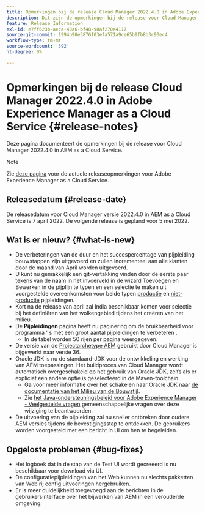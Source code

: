 ```yaml
---
title: Opmerkingen bij de release Cloud Manager 2022.4.0 in Adobe Experience Manager as a Cloud Service
description: Dit zijn de opmerkingen bij de release voor Cloud Manager 2022.4.0 in AEM as a Cloud Service.
feature: Release Information
exl-id: e7ff623b-aeca-40a6-bf48-98af270a4117
source-git-commit: 1994b90e3876f03efa571a9ce65b9fb8b3c90ec4
workflow-type: tm+mt
source-wordcount: '392'
ht-degree: 0%

---
```


# Opmerkingen bij de release Cloud Manager 2022.4.0 in Adobe Experience Manager as a Cloud Service {#release-notes}

Deze pagina documenteert de opmerkingen bij de release voor Cloud Manager 2022.4.0 in AEM as a Cloud Service.

>[!NOTE]
>
>Zie [deze pagina](/help/release-notes/release-notes-cloud/release-notes-current.md) voor de actuele releaseopmerkingen voor Adobe Experience Manager as a Cloud Service.

## Releasedatum {#release-date}

De releasedatum voor Cloud Manager versie 2022.4.0 in AEM as a Cloud Service is 7 april 2022. De volgende release is gepland voor 5 mei 2022.

## Wat is er nieuw? {#what-is-new}

* De verbeteringen van de duur en het succespercentage van pijpleiding bouwstappen zijn uitgevoerd en zullen incrementeel aan alle klanten door de maand van April worden uitgevoerd.
* U kunt nu gemakkelijk een git-vertakking vinden door de eerste paar tekens van de naam in het invoerveld in de wizard Toevoegen en Bewerken in de pijplijn te typen en een selectie te maken uit voorgestelde overeenkomsten voor beide typen [productie](/help/implementing/cloud-manager/configuring-pipelines/configuring-production-pipelines.md) en [niet-productie](/help/implementing/cloud-manager/configuring-pipelines/configuring-non-production-pipelines.md) pijpleidingen.
* Kort na de release van april zal India beschikbaar komen voor selectie bij het definiëren van het wolkengebied tijdens het creëren van het milieu.
* De **Pijpleidingen** pagina heeft nu paginering om de bruikbaarheid voor programma &#39; s met een groot aantal pijpleidingen te verbeteren .
   * In de tabel worden 50 rijen per pagina weergegeven.
* De versie van de [Projectarchetype AEM](https://experienceleague.adobe.com/docs/experience-manager-core-components/using/developing/archetype/overview.html) gebruikt door Cloud Manager is bijgewerkt naar versie 36.
* Oracle JDK is nu de standaard-JDK voor de ontwikkeling en werking van AEM toepassingen. Het buildproces van Cloud Manager wordt automatisch overgeschakeld op het gebruik van Oracle JDK, zelfs als er expliciet een andere optie is geselecteerd in de Maven-toolchain.
   * Ga voor meer informatie over het schakelen naar Oracle JDK naar [de documentatie van het Milieu van de Bouwstijl](/help/implementing/cloud-manager/getting-access-to-aem-in-cloud/build-environment-details.md#using-java-support).
   * Zie [het Java-ondersteuningsbeleid voor Adobe Experience Manager - Veelgestelde vragen](https://experienceleague.adobe.com/docs/experience-manager-65/assets/Java_Policy_for_Adobe_Experience_Manager.pdf) gemeenschappelijke vragen over deze wijziging te beantwoorden.
* De uitvoering van de pijpleiding zal nu sneller ontbreken door oudere AEM versies tijdens de bevestigingsstap te ontdekken. De gebruikers worden voorgesteld met een bericht in UI om hen te begeleiden.

## Opgeloste problemen {#bug-fixes}

* Het logboek dat in de stap van de Test UI wordt gecreeerd is nu beschikbaar voor download via UI.
* De configuratiepijpleidingen van het Web kunnen nu slechts pakketten van Web rij config uitvoeringen hergebruiken.
* Er is meer duidelijkheid toegevoegd aan de berichten in de gebruikersinterface over het bijwerken van AEM in een verouderde omgeving.
